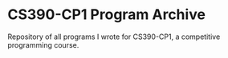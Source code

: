 # CS390-CP1 Program Archive
Repository of all programs I wrote for CS390-CP1, a competitive programming course. 
